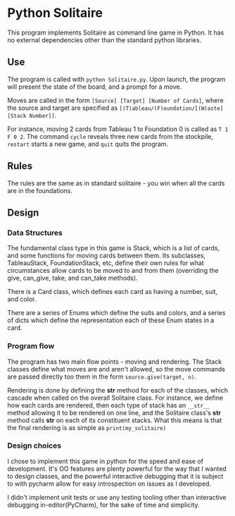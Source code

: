 # Python Solitaire

This program implements Solitaire as command line game in Python. It has no external dependencies other than
the standard python libraries.

## Use
The program is called with `python Solitaire.py`.
Upon launch, the program will present the state of the board, and a prompt for a move.

Moves are called in the form `[Source] [Target] [Number of Cards]`, where the source and target are specified as
`[(T)ableau/(F)oundation/[(W)aste] [Stack Number]]`.

For instance, moving 2 cards from Tableau 1 to Foundation 0 is called as `T 1 F 0 2`.
The command `cycle` reveals three new cards from the stockpile, `restart` starts a new game, and `quit` quits the
program.

## Rules

The rules are the same as in standard solitaire - you win when all the cards are in the foundations.

## Design

### Data Structures

The fundamental class type in this game is Stack, which is a list of cards, and some functions for moving cards
between them. Its subclasses, TableauStack, FoundationStack, etc, define their own rules for what circumstances allow
cards to be moved to and from them (overriding the give, can_give, take, and can_take methods).

There is a Card class, which defines each card as having a number, suit, and color.

There are a series of Enums which define the suits and colors, and a series of dicts which define the representation
each of these Enum states in a card.

### Program flow

The program has two main flow points - moving and rendering. The Stack classes define what moves are and aren't allowed,
so the move commands are passed directly too them in the form `source.give(target, n)`.

Rendering is done by defining the __str__ method for each of the classes, which cascade when called on the overall
Solitaire class. For instance, we define how each cards are rendered, then each type of stack has an `__str__` method
allowing it to be rendered on one line, and the Solitaire class's __str__ method calls __str__ on each of its constituent
stacks. What this means is that the final rendering is as simple as `print(my_solitaire)`

### Design choices
I chose to implement this game in python for the speed and ease of development. It's OO features are plenty powerful
for the way that I wanted to design classes, and the powerful interactive debugging that it is subject to with pycharm
allow for easy introspection on issues as I developed.

I didn't implement unit tests or use any testing tooling other than interactive debugging in-editor(PyCharm), for the
sake of time and simplicity.
